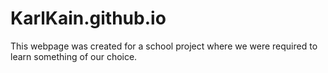 # KarlKain.github.io
This webpage was created for a school project where we were required to learn something of our choice.
